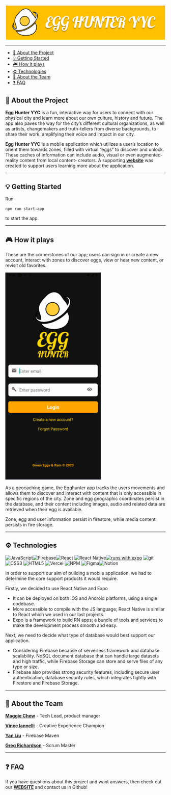 <p align="center">
<img src="green-eggs-app/assets/readme_img1.png" width="500">
 </p>

---

- [📱 About the Project](#-about-the-project)
- [💡 Getting Started](#-getting-started)
- [🎮 How it plays](#-how-it-plays)
- [⚙ Technologies](#-technologies)
- [🤝 About the Team](#-about-the-team)
- [❓ FAQ](#-faq)

## 📱 About the Project

<p align ="center">

**Egg Hunter YYC** is a fun, interactive way for users to connect with our
physical city and learn more about our own culture, history and future. The
app also paves the way for the city’s different cultural organizations, as well
as artists, changemakers and truth-tellers from diverse backgrounds, to
share their work, amplifying their voice and impact in our city.

</p>

<p>

**Egg Hunter YYC** is a mobile application which utilizes
a user’s location to orient them towards zones, filled
with virtual “eggs” to discover and unlock. These
caches of information can include audio, visual or even augmented-reality content from local content-
creators. A supporting [**website**](www.egghunter.site) was created to support users learning more about the
application.

</p>

---

## 💡 Getting Started

Run

```
npm run start:app
```

to start the app.

---

## 🎮 How it plays

<p>
These are the cornerstones of our app; users can sign in or create a new account, interact with zones to discover eggs, view or hear new content, or revisit old favorites.
</p>

<kbd><img src="green-eggs-app/assets/screenshots-gif-maker.gif" width="300" alt="Watch this repo"/></kbd>

<p>
As a geocaching game, the Egghunter app tracks the users movements and allows them to discover and interact with content that is only accessible in specific regions of the city.
Zone and egg geographic coordinates persist in the database, and their content including images, audio and related data are retrieved when their egg is available.

Zone, egg and user information persist in firestore, while media content persists in fire storage.

</p>

---

## ⚙ Technologies

![JavaScript](https://img.shields.io/badge/javascript-%23323330.svg?style=flat&logo=javascript&logoColor=%23F7DF1E)![Firebase](https://img.shields.io/badge/firebase-%23039BE5.svg?style=flat&logo=firebase)![React](https://img.shields.io/badge/react-%2320232a.svg?style=flat&logo=react&logoColor=%2361DAFB) ![React Native](https://img.shields.io/badge/react_native-%2320232a.svg?style=flat&logo=react&logoColor=%2361DAFB)[![runs with expo](https://img.shields.io/badge/Runs%20with%20Expo-4630EB.svg?style=flat-square&logo=EXPO&labelColor=f3f3f3&logoColor=000)](https://expo.io/)
![git](https://img.shields.io/badge/git-%23F24E1E.svg?style=flat&logo=git&logoColor=white)
![CSS3](https://img.shields.io/badge/css3-%231572B6.svg?style=flat&logo=css3&logoColor=white) ![HTML5](https://img.shields.io/badge/html5-%23E34F26.svg?style=flat&logo=html5&logoColor=white) ![Vercel](https://img.shields.io/badge/vercel-%23000000.svg?style=flat&logo=vercel&logoColor=white) ![NPM](https://img.shields.io/badge/NPM-%23F24E1E.svg?style=flat&logo=npm&logoColor=white) ![Figma](https://img.shields.io/badge/figma-orange.svg?style=flat&logo=figma&logoColor=white)![Notion](https://img.shields.io/badge/Notion-%23404d59.svg?style=flat&logo=Notion&logoColor=%2361DAFB)

<p>
In order to support our aim of building a mobile application, we had to determine the core support products it would require.

Firstly, we decided to use React Native and Expo

- It can be deployed on both iOS and Android platforms, using a single codebase.
- More accessible to compile with the JS language; React Native is similar to React which we used in our last projects.
- Expo is a framework to build RN apps; a bundle of tools and services to make the development process smooth and easy.

Next, we need to decide what type of database would best support our application.

- Considering Firebase because of serverless framework and database scalability. NoSQL document database that can handle large datasets and high traffic, while Firebase Storage can store and serve files of any type or size.
- Firebase also provides strong security features, including secure user authentication, database security rules, which integrates tightly with Firestore and Firebase Storage.
</p>

---

## 🤝 About the Team

<p>

[**Maggie Chew**](https://github.com/maggiechew) - Tech Lead, product manager

[**Vince Iannelli**](https://github.com/vinceiannelli) - Creative Experience Champion

[**Yan Liu**](https://github.com/yanliu1111) - Firebase Maven

[**Greg Richardson**](https://github.com/gregnr) - Scrum Master

</p>

---

## ❓ FAQ

If you have questions about this project and want answers, then check out our [**WEBSITE**](www.egghunter.site) and contact us in Github!
